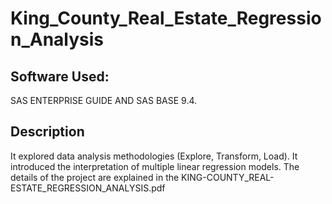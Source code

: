 # King_County_Real_Estate_Regression_Analysis
## Software Used: 
SAS ENTERPRISE GUIDE AND SAS BASE 9.4. 

## Description
It explored data analysis methodologies (Explore, Transform, Load). It introduced the interpretation of multiple linear regression models.  The details of the project are explained in the KING-COUNTY_REAL-ESTATE_REGRESSION_ANALYSIS.pdf

 
